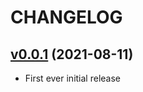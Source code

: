# CHANGELOG

## [v0.0.1](https://github.com/NubeIO/rubix-service/tree/v0.0.1) (2021-08-11)
- First ever initial release